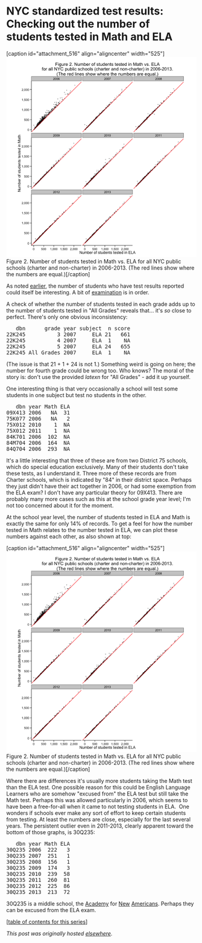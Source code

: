 # NYC standardized test results: Checking out the number of students tested in Math and ELA



[caption id="attachment_516" align="aligncenter" width="525"]<a href="23.png"><img class="size-large wp-image-516" alt="Figure 2. Number of students tested in Math vs. ELA for all NYC public schools (charter and non-charter) in 2006-2013. (The red lines show where the numbers are equal.)" src="23.png"></a> Figure 2. Number of students tested in Math vs. ELA for all NYC public schools (charter and non-charter) in 2006-2013. (The red lines show where the numbers are equal.)[/caption]

As noted <a href="http://planspace.org/2013/11/13/nyc-standardized-test-results-putting-the-data-together-and-looking-at-it/">earlier</a>, the number of students who have test results reported could itself be interesting. A bit of <a href="https://github.com/ajschumacher/NYCtests/blob/master/code/figure2.r">examination</a> is in order.

A check of whether the number of students tested in each grade adds up to the number of students tested in "All Grades" reveals that... it's <em>so</em> close to perfect. There's only one obvious inconsistency:

<pre>   dbn      grade year subject  n score
22K245          3 2007     ELA 21   661
22K245          4 2007     ELA  1    NA
22K245          5 2007     ELA 24   655
22K245 All Grades 2007     ELA  1    NA</pre>
(The issue is that 21 + 1 + 24 is not 1.) Something weird is going on here; the number for fourth grade could be wrong too. Who knows? The moral of the story is: don't use the provided $latex n$ for "All Grades" - add it up yourself.

One interesting thing is that very occasionally a school will test some students in one subject but test no students in the other.
<pre>   dbn year Math ELA
09X413 2006   NA  31
75K077 2006   NA   2
75X012 2010    1  NA
75X012 2011    1  NA
84K701 2006  102  NA
84M704 2006  164  NA
84Q704 2006  293  NA</pre>
It's a little interesting that three of these are from two District 75 schools, which do special education exclusively. Many of their students don't take these tests, as I understand it. Three more of these records are from Charter schools, which is indicated by "84" in their district space. Perhaps they just didn't have their act together in 2006, or had some exemption from the ELA exam? I don't have any particular theory for 09X413. There are probably many more cases such as this at the school grade year level; I'm not too concerned about it for the moment.

At the school year level, the number of students tested in ELA and Math is exactly the same for only 14% of records. To get a feel for how the number tested in Math relates to the number tested in ELA, we can plot these numbers against each other, as also shown at top:

[caption id="attachment_516" align="aligncenter" width="525"]<a href="23.png"><img class="size-large wp-image-516" alt="Figure 2. Number of students tested in Math vs. ELA for all NYC public schools (charter and non-charter) in 2006-2013. (The red lines show where the numbers are equal.)" src="23.png"></a> Figure 2. Number of students tested in Math vs. ELA for all NYC public schools (charter and non-charter) in 2006-2013. (The red lines show where the numbers are equal.)[/caption]

Where there are differences it's usually more students taking the Math test than the ELA test. One possible reason for this could be English Language Learners who are somehow "excused from" the ELA test but still take the Math test. Perhaps this was allowed particularly in 2006, which seems to have been a free-for-all when it came to not testing students in ELA.  One wonders if schools ever make any sort of effort to keep certain students from testing. At least the numbers are close, especially for the last several years. The persistent outlier even in 2011-2013, clearly apparent toward the bottom of those graphs, is 30Q235:
<pre>   dbn year Math ELA
30Q235 2006  222   3
30Q235 2007  251   1
30Q235 2008  156   1
30Q235 2009  174   3
30Q235 2010  239  58
30Q235 2011  260  81
30Q235 2012  225  86
30Q235 2013  213  72</pre>
30Q235 is a middle school, the <a href="http://schools.nyc.gov/SchoolPortals/30/Q235/">Academy</a> for <a href="http://www.greatschools.org/new-york/astoria/2493-Academy-For-New-Americans/">New</a> <a href="http://insideschools.org/middle/browse/school/1259">Americans</a>. Perhaps they can be excused from the ELA exam.

[<a href="http://planspace.org/2014/01/10/nyc-test-data/">table of contents for this series</a>]



*This post was originally hosted [elsewhere](https://planspacedotorg.wordpress.com/2013/11/14/nyc-standardized-test-results-checking-out-the-number-of-students-tested-in-math-and-ela/).*
